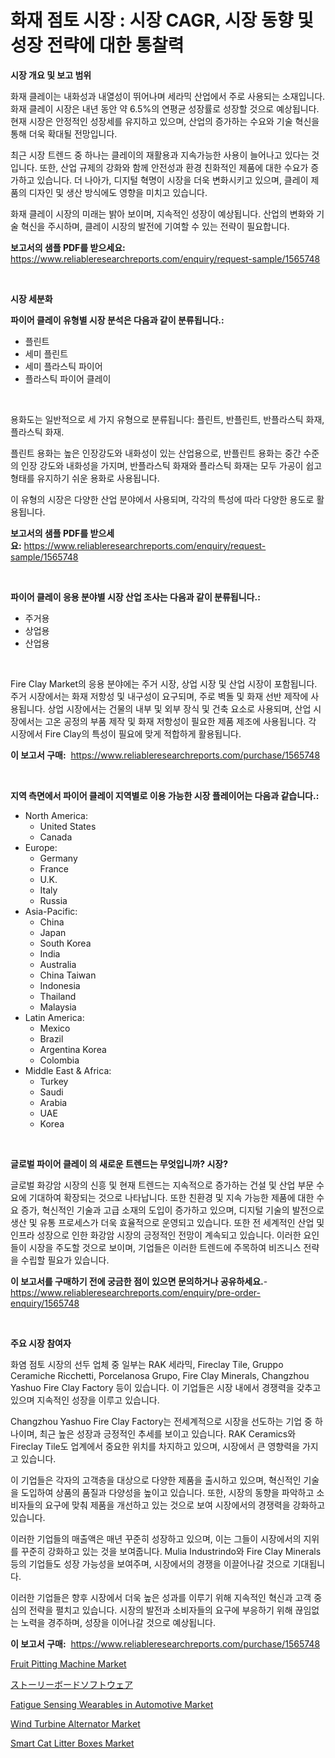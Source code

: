 <p><h1>화재 점토 시장 : 시장 CAGR, 시장 동향 및 성장 전략에 대한 통찰력</h1></p><p><strong>시장 개요 및 보고 범위</strong></p>
<p><p>화재 클레이는 내화성과 내열성이 뛰어나며 세라믹 산업에서 주로 사용되는 소재입니다. 화재 클레이 시장은 내년 동안 약 6.5%의 연평균 성장률로 성장할 것으로 예상됩니다. 현재 시장은 안정적인 성장세를 유지하고 있으며, 산업의 증가하는 수요와 기술 혁신을 통해 더욱 확대될 전망입니다.</p><p>최근 시장 트렌드 중 하나는 클레이의 재활용과 지속가능한 사용이 늘어나고 있다는 것입니다. 또한, 산업 규제의 강화와 함께 안전성과 환경 친화적인 제품에 대한 수요가 증가하고 있습니다. 더 나아가, 디지털 혁명이 시장을 더욱 변화시키고 있으며, 클레이 제품의 디자인 및 생산 방식에도 영향을 미치고 있습니다.</p><p>화재 클레이 시장의 미래는 밝아 보이며, 지속적인 성장이 예상됩니다. 산업의 변화와 기술 혁신을 주시하며, 클레이 시장의 발전에 기여할 수 있는 전략이 필요합니다.</p></p>
<p><strong>보고서의 샘플 PDF를 받으세요:</strong> <a href="https://www.reliableresearchreports.com/enquiry/request-sample/1565748">https://www.reliableresearchreports.com/enquiry/request-sample/1565748</a></p>
<p>&nbsp;</p>
<p><strong>시장 세분화</strong></p>
<p><strong>파이어 클레이 유형별 시장 분석은 다음과 같이 분류됩니다.:</strong></p>
<p><ul><li>플린트</li><li>세미 플린트</li><li>세미 플라스틱 파이어</li><li>플라스틱 파이어 클레이</li></ul></p>
<p>&nbsp;</p>
<p><p>용화도는 일반적으로 세 가지 유형으로 분류됩니다: 플린트, 반플린트, 반플라스틱 화재, 플라스틱 화재. </p><p>플린트 용화는 높은 인장강도와 내화성이 있는 산업용으로, 반플린트 용화는 중간 수준의 인장 강도와 내화성을 가지며, 반플라스틱 화재와 플라스틱 화재는 모두 가공이 쉽고 형태를 유지하기 쉬운 용화로 사용됩니다. </p><p>이 유형의 시장은 다양한 산업 분야에서 사용되며, 각각의 특성에 따라 다양한 용도로 활용됩니다.</p></p>
<p><strong>보고서의 샘플 PDF를 받으세요:</strong>&nbsp;<a href="https://www.reliableresearchreports.com/enquiry/request-sample/1565748">https://www.reliableresearchreports.com/enquiry/request-sample/1565748</a></p>
<p>&nbsp;</p>
<p><strong> 파이어 클레이 응용 분야별 시장 산업 조사는 다음과 같이 분류됩니다.:</strong></p>
<p><ul><li>주거용</li><li>상업용</li><li>산업용</li></ul></p>
<p>&nbsp;</p>
<p><p>Fire Clay Market의 응용 분야에는 주거 시장, 상업 시장 및 산업 시장이 포함됩니다. 주거 시장에서는 화재 저항성 및 내구성이 요구되며, 주로 벽돌 및 화재 선반 제작에 사용됩니다. 상업 시장에서는 건물의 내부 및 외부 장식 및 건축 요소로 사용되며, 산업 시장에서는 고온 공정의 부품 제작 및 화재 저항성이 필요한 제품 제조에 사용됩니다. 각 시장에서 Fire Clay의 특성이 필요에 맞게 적합하게 활용됩니다.</p></p>
<p><strong>이 보고서 구매:</strong>&nbsp; <a href="https://www.reliableresearchreports.com/purchase/1565748">https://www.reliableresearchreports.com/purchase/1565748</a></p>
<p>&nbsp;</p>
<p><strong>지역 측면에서 파이어 클레이 지역별로 이용 가능한 시장 플레이어는 다음과 같습니다.:</strong></p>
<p><ul>
    <li>
        North America:
        <ul>
            <li>United States</li>
            <li>Canada</li>
        </ul>
    </li>
    <li>
        Europe:
        <ul>
            <li>Germany</li>
            <li>France</li>
            <li>U.K.</li>
            <li>Italy</li>
            <li>Russia</li>
        </ul>
    </li>
    <li>
        Asia-Pacific:
        <ul>
            <li>China</li>
            <li>Japan</li>
            <li>South Korea</li>
            <li>India</li>
            <li>Australia</li>
            <li>China Taiwan</li>
            <li>Indonesia</li>
            <li>Thailand</li>
            <li>Malaysia</li>
        </ul>
    </li>
    <li>
        Latin America:
        <ul>
            <li>Mexico</li>
            <li>Brazil</li>
            <li>Argentina Korea</li>
            <li>Colombia</li>
        </ul>
    </li>
    <li>
        Middle East & Africa:
        <ul>
            <li>Turkey</li>
            <li>Saudi</li>
            <li>Arabia</li>
            <li>UAE</li>
            <li>Korea</li>
        </ul>
    </li>
    </ul></p>
<p>&nbsp;</p>
<p><strong>글로벌 파이어 클레이 의 새로운 트렌드는 무엇입니까? 시장?</strong></p>
<p><p>글로벌 화강암 시장의 신흥 및 현재 트렌드는 지속적으로 증가하는 건설 및 산업 부문 수요에 기대하여 확장되는 것으로 나타납니다. 또한 친환경 및 지속 가능한 제품에 대한 수요 증가, 혁신적인 기술과 고급 소재의 도입이 증가하고 있으며, 디지털 기술의 발전으로 생산 및 유통 프로세스가 더욱 효율적으로 운영되고 있습니다. 또한 전 세계적인 산업 및 인프라 성장으로 인한 화강암 시장의 긍정적인 전망이 계속되고 있습니다. 이러한 요인들이 시장을 주도할 것으로 보이며, 기업들은 이러한 트렌드에 주목하여 비즈니스 전략을 수립할 필요가 있습니다.</p></p>
<p><strong>이 보고서를 구매하기 전에 궁금한 점이 있으면 문의하거나 공유하세요.</strong>- <a href="https://www.reliableresearchreports.com/enquiry/pre-order-enquiry/1565748">https://www.reliableresearchreports.com/enquiry/pre-order-enquiry/1565748</a></p>
<p>&nbsp;</p>
<p><strong>주요 시장 참여자</strong></p>
<p><p>화염 점토 시장의 선두 업체 중 일부는 RAK 세라믹, Fireclay Tile, Gruppo Ceramiche Ricchetti, Porcelanosa Grupo, Fire Clay Minerals, Changzhou Yashuo Fire Clay Factory 등이 있습니다. 이 기업들은 시장 내에서 경쟁력을 갖추고 있으며 지속적인 성장을 이루고 있습니다.</p><p>Changzhou Yashuo Fire Clay Factory는 전세계적으로 시장을 선도하는 기업 중 하나이며, 최근 높은 성장과 긍정적인 추세를 보이고 있습니다. RAK Ceramics와 Fireclay Tile도 업계에서 중요한 위치를 차지하고 있으며, 시장에서 큰 영향력을 가지고 있습니다.</p><p>이 기업들은 각자의 고객층을 대상으로 다양한 제품을 출시하고 있으며, 혁신적인 기술을 도입하여 상품의 품질과 다양성을 높이고 있습니다. 또한, 시장의 동향을 파악하고 소비자들의 요구에 맞춰 제품을 개선하고 있는 것으로 보여 시장에서의 경쟁력을 강화하고 있습니다.</p><p>이러한 기업들의 매출액은 매년 꾸준히 성장하고 있으며, 이는 그들이 시장에서의 지위를 꾸준히 강화하고 있는 것을 보여줍니다. Mulia Industrindo와 Fire Clay Minerals 등의 기업들도 성장 가능성을 보여주며, 시장에서의 경쟁을 이끌어나갈 것으로 기대됩니다.</p><p>이러한 기업들은 향후 시장에서 더욱 높은 성과를 이루기 위해 지속적인 혁신과 고객 중심의 전략을 펼치고 있습니다. 시장의 발전과 소비자들의 요구에 부응하기 위해 끊임없는 노력을 경주하며, 성장을 이어나갈 것으로 예상됩니다.</p></p>
<p><strong>이 보고서 구매:</strong>&nbsp;&nbsp;<a href="https://www.reliableresearchreports.com/purchase/1565748">https://www.reliableresearchreports.com/purchase/1565748</a></p>
<p><p><a href="https://issuu.com/reportprime-2/docs/fruit-pitting-machine-market-size-2030.pptx">Fruit Pitting Machine Market</a></p><p><a href="https://github.com/ycmtqqhvk3273/Market-Research-Report-List-1/blob/main/89051036161.md">ストーリーボードソフトウェア</a></p><p><a href="https://pretty-mail-caf.notion.site/Fatigue-Sensing-Wearables-in-Automotive-Market-Size-and-Growth-Market-Segmentation-Regional-and-Co-bc8151c9b89141148634229ed3a76e15">Fatigue Sensing Wearables in Automotive Market</a></p><p><a href="https://issuu.com/reportprime-2/docs/wind-turbine-alternator-market-size-2030.pptx">Wind Turbine Alternator Market</a></p><p><a href="https://github.com/irfadac/Market-Research-Report-List-2/blob/main/smart-cat-litter-boxes-market.md">Smart Cat Litter Boxes Market</a></p></p>
